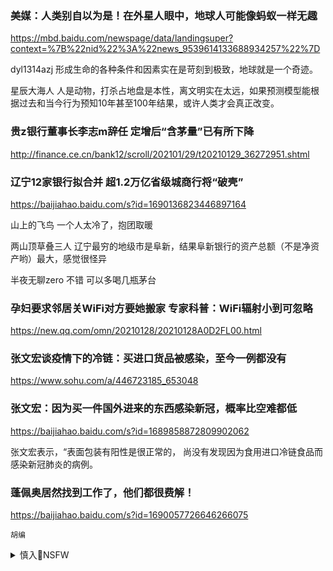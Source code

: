 ### 美媒：人类别自以为是！在外星人眼中，地球人可能像蚂蚁一样无趣
https://mbd.baidu.com/newspage/data/landingsuper?context=%7B%22nid%22%3A%22news_9539614133688934257%22%7D

dyl1314azj
形成生命的各种条件和因素实在是苛刻到极致，地球就是一个奇迹。

星辰大海人
人是动物，打杀占地盘是本性，离文明实在太远，如果预测模型能根据过去和当今行为预知10年甚至100年结果，或许人类才会真正改变。

### 贵z银行董事长李志m辞任 定增后“含茅量”已有所下降
http://finance.ce.cn/bank12/scroll/202101/29/t20210129_36272951.shtml

### 辽宁12家银行拟合并 超1.2万亿省级城商行将“破壳”
https://baijiahao.baidu.com/s?id=1690136823446897164

山上的飞鸟
一个人太冷了，抱团取暖

两山顶草叠三人
辽宁最穷的地级市是阜新，结果阜新银行的资产总额（不是净资产哟）最大，感觉很怪异

半夜无聊zero
不错 可以多喝几瓶茅台

### 孕妇要求邻居关WiFi对方要她搬家 专家科普：WiFi辐射小到可忽略
https://new.qq.com/omn/20210128/20210128A0D2FL00.html

### 张文宏谈疫情下的冷链：买进口货品被感染，至今一例都没有
https://www.sohu.com/a/446723185_653048

### 张文宏：因为买一件国外进来的东西感染新冠，概率比空难都低
https://baijiahao.baidu.com/s?id=1689858872809902062

张文宏表示，“表面包装有阳性是很正常的，
尚没有发现因为食用进口冷链食品而感染新冠肺炎的病例。

### 蓬佩奥居然找到工作了，他们都很费解！
https://baijiahao.baidu.com/s?id=1690057726646266075

`胡编`

<details><summary>慎入🔞NSFW</summary>

Not Safe For Work
<img src="https://upload.wikimedia.org/wikipedia/commons/thumb/d/d3/Biohazard_Symbol_Specification.png/210px-Biohazard_Symbol_Specification.png">

<details><summary><b>风险自理Use At Your Own Risk🈲</summary>

### 被新j发动的全m狠批　蓬佩奥求职碰壁论调惹议[图
https://www.dwnews.com/%E4%B8%AD%E5%9B%BD/60228223/%E8%A2%AB%E6%96%B0%E7%96%86%E5%8F%91%E5%8A%A8%E7%9A%84%E5%85%A8%E6%B0%91%E7%8B%A0%E6%89%B9%E8%93%AC%E4%BD%A9%E5%A5%A5%E6%B1%82%E8%81%8C%E7%A2%B0%E5%A3%81%E8%AE%BA%E8%B0%83%E6%83%B9%E8%AE%AE%E5%9B%BE
上述类似故事性质的报道出现在zg左翼网媒观察者网上，其中声称法新社有过有关报道，但搜遍互联网，尚未发现这一准确的消息。基于此，有网友批评道，这种造谣式批评只会令人生厌。

</details>
</details>
